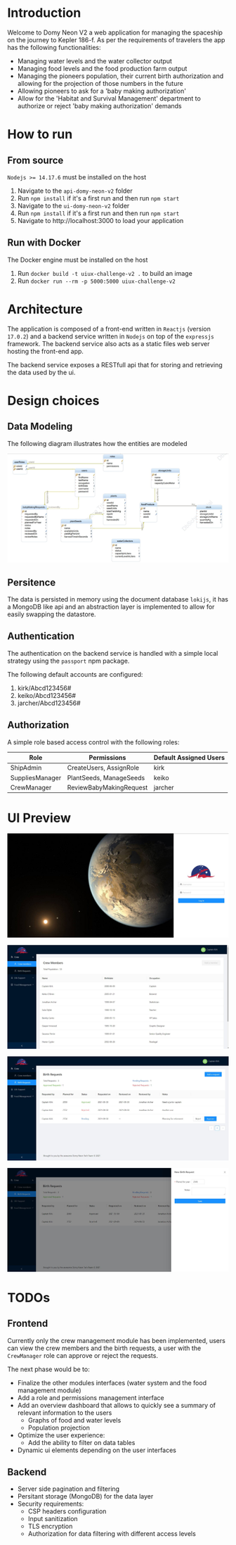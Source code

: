 # Introduction

Welcome to Domy Neon V2 a web application for managing the spaceship on the journey to Kepler 186-f. As per the requirements of travelers the app has the following functionalities:

+ Managing water levels and the water collector output
+ Managing food levels and the food production farm output
+ Managing the pioneers population, their current birth authorization and allowing for the projection of those numbers in the future
+ Allowing pioneers to ask for a 'baby making authorization'
+ Allow for the 'Habitat and Survival Management' department to authorize or reject 'baby making authorization' demands

# How to run

## From source

`Nodejs >= 14.17.6` must be installed on the host

1. Navigate to the `api-domy-neon-v2` folder
2. Run `npm install` if it's a first run and then run `npm start`
3. Navigate to the `ui-domy-neon-v2` folder
4. Run `npm install` if it's a first run and then run `npm start`
5. Navigate to http://localhost:3000 to load your application

## Run with Docker

The Docker engine must be installed on the host

1. Run `docker build -t uiux-challenge-v2 .` to build an image
2. Run `docker run --rm -p 5000:5000 uiux-challenge-v2`

# Architecture

The application is composed of a front-end written in `Reactjs` (version `17.0.2`) and a backend service written in `Nodejs` on top of the `expressjs` framework. The backend service also acts as a static files web server hosting the front-end app.

The backend service exposes a RESTfull api that for storing and retrieving the data used by the ui.


# Design choices

## Data Modeling

The following diagram illustrates how the entities are modeled

![Domy-Neon-DB-Schema](./docs-assets/db/db-schema.jpg)

## Persitence

The data is persisted in memory using the document database `lokijs`, it has a MongoDB like api and an abstraction layer is implemented to allow for easily swapping the datastore.

## Authentication

The authentication on the backend service is handled with a simple local strategy using the `passport` npm package.

The following default accounts are configured:

1. kirk/Abcd123456#
2. keiko/Abcd123456#
3. jarcher/Abcd123456#

## Authorization

A simple role based access control with the following roles:

| Role            | Permissions             | Default Assigned Users |
| --------------- | ----------------------- | ---------------------- |
| ShipAdmin       | CreateUsers, AssignRole | kirk                   |
| SuppliesManager | PlantSeeds, ManageSeeds | keiko                  |
| CrewManager     | ReviewBabyMakingRequest | jarcher                |


# UI Preview

![Login Page](./docs-assets/ui/domy-neon-v2-login-page.jpg)

![Cre Members](./docs-assets/ui/domy-neon-v2-crew-members-page.jpg)

![Birth Requests](./docs-assets/ui/domy-neon-v2-birth-requests-list.jpg)

![Add Birth Request](./docs-assets/ui/domy-neon-v2-add-birth-request.jpg)


# TODOs

## Frontend

Currently only the crew management module has been implemented, users can view the crew members and the birth requests, a user with the `CrewManager` role can approve or reject the requests.

The next phase would be to:
- Finalize the other modules interfaces (water system and the food management module)
- Add a role and permissions management interface
- Add an overview dashboard that allows to quickly see a summary of relevant information to the users
  - Graphs of food and water levels
  - Population projection
- Optimize the user experience:
  - Add the ability to filter on data tables
- Dynamic ui elements depending on the user interfaces

## Backend

- Server side pagination and filtering
- Persitant storage (MongoDB) for the data layer
- Security requirements:
  - CSP headers configuration
  - Input sanitization
  - TLS encryption
  - Authorization for data filtering with different access levels